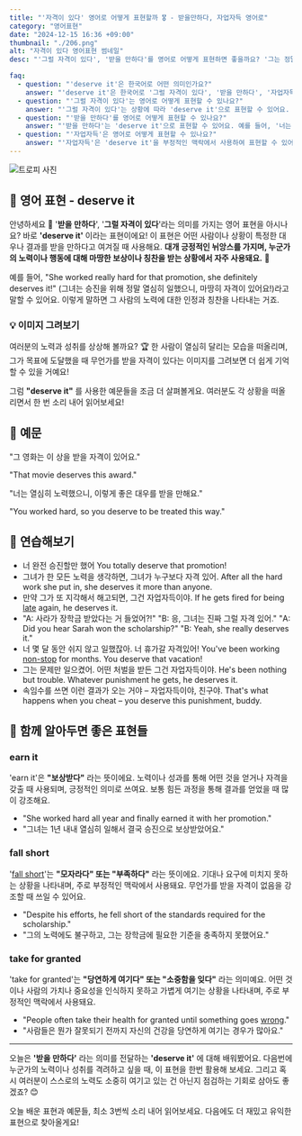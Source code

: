 ```yaml
---
title: "'자격이 있다' 영어로 어떻게 표현할까 🎖️ - 받을만하다, 자업자득 영어로"
category: "영어표현"
date: "2024-12-15 16:36 +09:00"
thumbnail: "./206.png"
alt: "자격이 있다 영어표현 썸네일"
desc: "'그럴 자격이 있다', '받을 만하다'를 영어로 어떻게 표현하면 좋을까요? '그는 정말 그럴 자격이 있어요.', '너는 이 보상을 받을 만해.' 등을 영어로 표현하는 법을 배워봅시다. 다양한 예문을 통해서 연습하고 본인의 표현으로 만들어 보세요."

faq:
  - question: "'deserve it'은 한국어로 어떤 의미인가요?"
    answer: "'deserve it'은 한국어로 '그럴 자격이 있다', '받을 만하다', '자업자득' 등의 의미로 번역될 수 있습니다."
  - question: "'그럴 자격이 있다'는 영어로 어떻게 표현할 수 있나요?"
    answer: "'그럴 자격이 있다'는 상황에 따라 'deserve it'으로 표현할 수 있어요. 예를 들어, '그는 승진할 자격이 있어'는 'He deserves it'로 말할 수 있어요."
  - question: "'받을 만하다'를 영어로 어떻게 표현할 수 있나요?"
    answer: "'받을 만하다'는 'deserve it'으로 표현할 수 있어요. 예를 들어, '너는 이 상을 받을 만해'는 'You deserve it'로 말할 수 있어요."
  - question: "'자업자득'은 영어로 어떻게 표현할 수 있나요?"
    answer: "'자업자득'은 'deserve it'을 부정적인 맥락에서 사용하여 표현할 수 있어요. 예를 들어, '그가 해고된 건 자업자득이야'는 'He deserves it for getting fired'로 말할 수 있어요."
---
```


![트로피 사진](./206-1.jpg)

## 🌟 영어 표현 - deserve it

안녕하세요 👋 '**받을 만하다**', '**그럴 자격이 있다**'라는 의미를 가지는 영어 표현을 아시나요? 바로 **'deserve it'** 이라는 표현이에요! 이 표현은 어떤 사람이나 상황이 특정한 대우나 결과를 받을 만하다고 여겨질 때 사용해요. **대개 긍정적인 뉘앙스를 가지며, 누군가의 노력이나 행동에 대해 마땅한 보상이나 칭찬을 받는 상황에서 자주 사용돼요.** 🌟

예를 들어, "She worked really hard for that promotion, she definitely deserves it!" (그녀는 승진을 위해 정말 열심히 일했으니, 마땅히 자격이 있어요!)라고 말할 수 있어요. 이렇게 말하면 그 사람의 노력에 대한 인정과 칭찬을 나타내는 거죠.

### 💡 이미지 그려보기

여러분의 노력과 성취를 상상해 볼까요? 🏆 한 사람이 열심히 달리는 모습을 떠올리며, 그가 목표에 도달했을 때 무언가를 받을 자격이 있다는 이미지를 그려보면 더 쉽게 기억할 수 있을 거예요!

그럼 **"deserve it"** 를 사용한 예문들을 조금 더 살펴볼게요. 여러분도 각 상황을 떠올리면서 한 번 소리 내어 읽어보세요!

## 📖 예문

"그 영화는 이 상을 받을 자격이 있어요."

"That movie deserves this award."

"너는 열심히 노력했으니, 이렇게 좋은 대우를 받을 만해요."

"You worked hard, so you deserve to be treated this way."

## 💬 연습해보기

<ul data-interactive-list>
  <li data-interactive-item>
    <span data-toggler>너 완전 승진할만 했어</span>
    <span data-answer>You totally deserve that promotion!</span>
  </li>
  <li data-interactive-item>
    <span data-toggler>그녀가 한 모든 노력을 생각하면, 그녀가 누구보다 자격 있어.</span>
    <span data-answer>After all the hard work she put in, she deserves it more than anyone.</span>
  </li>
  <li data-interactive-item>
    <span data-toggler>만약 그가 또 지각해서 해고되면, 그건 자업자득이야.</span>
    <span data-answer>If he gets fired for being <a href="/blog/in-english/391.late/">late</a> again, he deserves it.</span>
  </li>
  <li data-interactive-item>
    <span data-toggler>"A: 사라가 장학금 받았다는 거 들었어?!" "B: 응, 그녀는 진짜 그럴 자격 있어."</span>
    <span data-answer>"A: Did you hear Sarah won the scholarship?" "B: Yeah, she really deserves it."</span>
  </li>
  <li data-interactive-item>
    <span data-toggler>너 몇 달 동안 쉬지 않고 일했잖아. 너 휴가갈 자격있어!</span>
    <span data-answer>You've been working <a href="/blog/in-english/156.non-stop/">non-stop</a> for months. You deserve that vacation!</span>
  </li>
  <li data-interactive-item>
    <span data-toggler>그는 문제만 일으켰어. 어떤 처벌을 받든 그건 자업자득이야.</span>
    <span data-answer>He's been nothing but trouble. Whatever punishment he gets, he deserves it.</span>
  </li>
  <li data-interactive-item>
    <span data-toggler>속임수를 쓰면 이런 결과가 오는 거야 – 자업자득이야, 친구야.</span>
    <span data-answer>That's what happens when you cheat – you deserve this punishment, buddy.</span>
  </li>
</ul>

## 🤝 함께 알아두면 좋은 표현들

### earn it

'earn it'은 **"보상받다"** 라는 뜻이에요. 노력이나 성과를 통해 어떤 것을 얻거나 자격을 갖출 때 사용되며, 긍정적인 의미로 쓰여요. 보통 힘든 과정을 통해 결과를 얻었을 때 많이 강조해요.

- "She worked hard all year and finally earned it with her promotion."
- "그녀는 1년 내내 열심히 일해서 결국 승진으로 보상받았어요."

### fall short

'[fall short](/blog/in-english/284.fall-short/)'는 **"모자라다" 또는 "부족하다"** 라는 뜻이에요. 기대나 요구에 미치지 못하는 상황을 나타내며, 주로 부정적인 맥락에서 사용돼요. 무언가를 받을 자격이 없음을 강조할 때 쓰일 수 있어요.

- "Despite his efforts, he fell short of the standards required for the scholarship."
- "그의 노력에도 불구하고, 그는 장학금에 필요한 기준을 충족하지 못했어요."

### take for granted

'take for granted'는 **"당연하게 여기다" 또는 "소중함을 잊다"** 라는 의미예요. 어떤 것이나 사람의 가치나 중요성을 인식하지 못하고 가볍게 여기는 상황을 나타내며, 주로 부정적인 맥락에서 사용돼요.

- "People often take their health for granted until something goes [wrong](/blog/in-english/316.wrong/)."
- "사람들은 뭔가 잘못되기 전까지 자신의 건강을 당연하게 여기는 경우가 많아요."

---

오늘은 **'받을 만하다'** 라는 의미를 전달하는 **'deserve it'** 에 대해 배워봤어요. 다음번에 누군가의 노력이나 성취를 격려하고 싶을 때, 이 표현을 한번 활용해 보세요. 그리고 혹시 여러분이 스스로의 노력도 소중히 여기고 있는 건 아닌지 점검하는 기회로 삼아도 좋겠죠? 😊

오늘 배운 표현과 예문들, 최소 3번씩 소리 내어 읽어보세요. 다음에도 더 재밌고 유익한 표현으로 찾아올게요!
